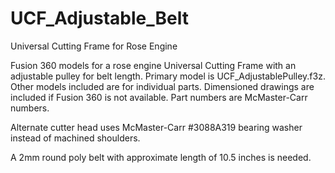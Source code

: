 # UCF_Adjustable_Belt
Universal Cutting Frame for Rose Engine

Fusion 360 models for a rose engine Universal Cutting Frame with an adjustable pulley for belt length.
Primary model is UCF_AdjustablePulley.f3z.  Other models included are for individual parts.
Dimensioned drawings are included if Fusion 360 is not available.
Part numbers are McMaster-Carr numbers.

Alternate cutter head uses McMaster-Carr #3088A319 bearing washer instead of machined shoulders.

A 2mm round poly belt with approximate length of 10.5 inches is needed.
